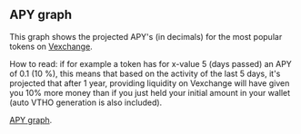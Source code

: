 ## APY graph
This graph shows the projected APY's (in decimals) for the most popular tokens on [Vexchange](https://vexchange.io).

How to read: if for example a token has for x-value 5 (days passed) an APY of 0.1 (10 %), this means that based on the activity of the last 5 days, it's projected that after 1 year, providing liquidity on Vexchange will have given you 10% more money than if you just held your initial amount in your wallet (auto VTHO generation is also included). 

[APY graph](./APY.html).
